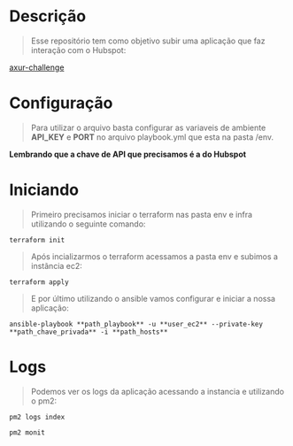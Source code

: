 # Descrição

>Esse repositório tem como objetivo subir uma aplicação que faz interação com o Hubspot:

[axur-challenge](https://github.com/BrunoAgst/axur-challenge)

# Configuração

>Para utilizar o arquivo basta configurar as variaveis de ambiente **API_KEY** e **PORT** no arquivo playbook.yml que esta na pasta /env.

**Lembrando que a chave de API que precisamos é a do Hubspot**

# Iniciando

>Primeiro precisamos iniciar o terraform nas pasta env e infra utilizando o seguinte comando:

```
terraform init
```

> Após incializarmos o terraform acessamos a pasta env e subimos a instãncia ec2:

```
terraform apply
```

> E por último utilizando o ansible vamos configurar e iniciar a nossa aplicação:

```
ansible-playbook **path_playbook** -u **user_ec2** --private-key **path_chave_privada** -i **path_hosts**
```

# Logs

> Podemos ver os logs da aplicação acessando a instancia e utilizando o pm2:

```
pm2 logs index
```

```
pm2 monit
```
